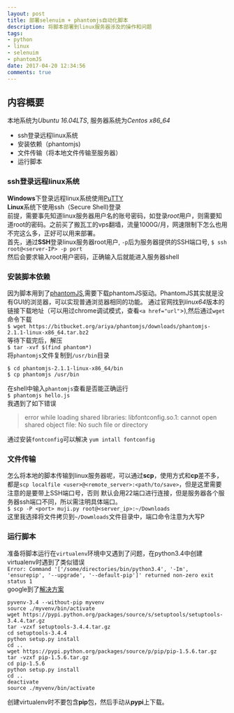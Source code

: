 ```yaml
---
layout: post
title: 部署selenuim + phantomjs自动化脚本
description: 将脚本部署到linux服务器涉及的操作和问题
tags:
- python
- linux
- selenuim 
- phantomJS
date: 2017-04-20 12:34:56
comments: true
---
```


## 内容概要

本地系统为*Ubuntu 16.04LTS*, 服务器系统为*Centos x86_64*  
* ssh登录远程linux系统  
* 安装依赖（phantomjs)
* 文件传输（将本地文件传输至服务器）  
* 运行脚本

### ssh登录远程linux系统

**Windows**下登录远程linux系统使用[PuTTY](http://www.putty.org/)  
**Linux**系统下使用ssh（Secure Shell)登录  
前提，需要事先知道linux服务器用户名的账号密码，如登录*root*用户，则需要知道root的密码。之前买了搬瓦工的vps翻墙，流量1000G/月，网速限制下怎么也用不完这么多，正好可以用来部署。  
首先，通过**SSH**登录linux服务器root用户, `-p`后为服务器提供的SSH端口号,
```$ ssh root@<server-IP> -p port```  
然后会要求输入root用户密码，正确输入后就能进入服务器shell

### 安装脚本依赖

因为脚本用到了[phantomJS](http://phantomjs.org/download.html),需要下载phantomJS驱动。PhantomJS其实就是没有GUI的浏览器，可以实现普通浏览器相同的功能。
通过官网找到*linux64*版本的链接下载地址（可以用过chrome调试模式，查看`<a href="url"`>),然后通过`wget`命令下载  
`$ wget https://bitbucket.org/ariya/phantomjs/downloads/phantomjs-2.1.1-linux-x86_64.tar.bz2`  
等待下载完后，解压  
`$ tar -xvf $(find phantom*)`  
将`phantomjs`文件复制到`/usr/bin`目录  
```
$ cd phantomjs-2.1.1-linux-x86_64/bin
$ cp phantomjs /usr/bin
```
在shell中输入`phantomjs`查看是否能正确运行  
`$ phantomjs hello.js`  
我遇到了如下错误  

> error while loading shared libraries: libfontconfig.so.1: cannot open shared object file: No such file or directory  

通过安装`fontconfig`可以解决
`yum intall fontconfig`

### 文件传输

怎么将本地的脚本传输到linux服务器呢，可以通过**scp**，使用方式和**cp**差不多，都是`scp localfile <user>@<remote_server>:<path/to/save>`，但是这里需要注意的是要带上SSH端口号，否则
默认会用22端口进行连接，但是服务器各个服务器ssh端口不同，所以需注明具体端口。  
`$ scp -P <port> muji.py root@<server_ip>:~/Downloads`  
这里我选择将文件拷贝到`~/Dowmloads`文件目录中，端口命令注意为大写P  

### 运行脚本

准备将脚本运行在`virtualenv`环境中又遇到了问题，在python3.4中创建virtualenv时遇到了类似错误  
`Error: Command '['/some/directories/bin/python3.4', '-Im', 'ensurepip', '--upgrade', '--default-pip']' returned non-zero exit status 1`  
google到了[解决方案](https://askubuntu.com/questions/488529/pyvenv-3-4-error-returned-non-zero-exit-status-1)  

```shell
pyvenv-3.4 --without-pip myvenv
source ./myvenv/bin/activate
wget https://pypi.python.org/packages/source/s/setuptools/setuptools-3.4.4.tar.gz
tar -vzxf setuptools-3.4.4.tar.gz
cd setuptools-3.4.4
python setup.py install
cd ..
wget https://pypi.python.org/packages/source/p/pip/pip-1.5.6.tar.gz
tar -vzxf pip-1.5.6.tar.gz
cd pip-1.5.6
python setup.py install
cd ..
deactivate
source ./myvenv/bin/activate
```

创建virtualenv时不要包含**pip**包，然后手动从**pypi**上下载。






